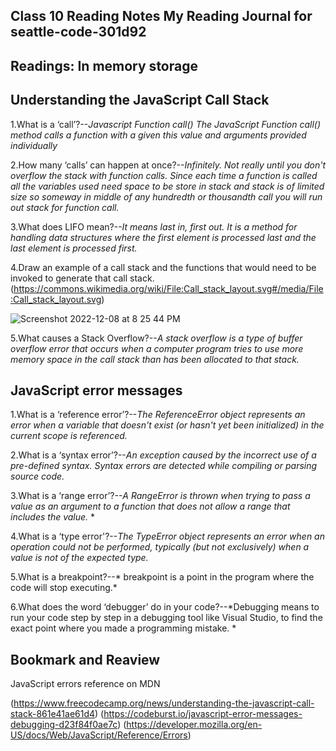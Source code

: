 ## Class 10 Reading Notes My Reading Journal for seattle-code-301d92

## Readings: In memory storage

## Understanding the JavaScript Call Stack

1.What is a ‘call’?--*Javascript Function call() The JavaScript Function call() method calls a function with a given this value and arguments provided individually*

2.How many ‘calls’ can happen at once?--*Infinitely. Not really until you don't overflow the stack with function calls. Since each time a function is called all the variables used need space to be store in stack and stack is of limited size so someway in middle of any hundredth or thousandth call you will run out stack for function call.*

3.What does LIFO mean?--*It means last in, first out. It is a method for handling data structures where the first element is processed last and the last element is processed first.*

4.Draw an example of a call stack and the functions that would need to be invoked to generate that call stack.
(https://commons.wikimedia.org/wiki/File:Call_stack_layout.svg#/media/File:Call_stack_layout.svg)

![Screenshot 2022-12-08 at 8 25 44 PM](https://user-images.githubusercontent.com/114452551/206638633-34f24dd1-f696-4c52-820a-ced44748d357.png)

5.What causes a Stack Overflow?--*A stack overflow is a type of buffer overflow error that occurs when a computer program tries to use more memory space in the call stack than has been allocated to that stack.*

## JavaScript error messages

1.What is a ‘reference error’?--*The ReferenceError object represents an error when a variable that doesn't exist (or hasn't yet been initialized) in the current scope is referenced.*

2.What is a ‘syntax error’?--*An exception caused by the incorrect use of a pre-defined syntax. Syntax errors are detected while compiling or parsing source code.*

3.What is a ‘range error’?--*A RangeError is thrown when trying to pass a value as an argument to a function that does not allow a range that includes the value.*
*

4.What is a ‘type error'?--*The TypeError object represents an error when an operation could not be performed, typically (but not exclusively) when a value is not of the expected type.*

5.What is a breakpoint?--* breakpoint is a point in the program where the code will stop executing.*

6.What does the word ‘debugger’ do in your code?--*Debugging means to run your code step by step in a debugging tool like Visual Studio, to find the exact point where you made a programming mistake. *

## Bookmark and Reaview

JavaScript errors reference on MDN

(https://www.freecodecamp.org/news/understanding-the-javascript-call-stack-861e41ae61d4)
(https://codeburst.io/javascript-error-messages-debugging-d23f84f0ae7c)
(https://developer.mozilla.org/en-US/docs/Web/JavaScript/Reference/Errors)
